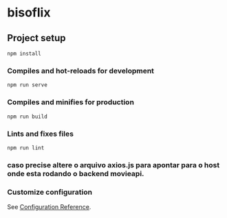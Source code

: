 # bisoflix

## Project setup
```
npm install
```

### Compiles and hot-reloads for development
```
npm run serve
```

### Compiles and minifies for production
```
npm run build
```

### Lints and fixes files
```
npm run lint
```
### caso precise altere o arquivo axios.js para apontar para o host onde esta rodando o backend movieapi.

### Customize configuration
See [Configuration Reference](https://cli.vuejs.org/config/).
